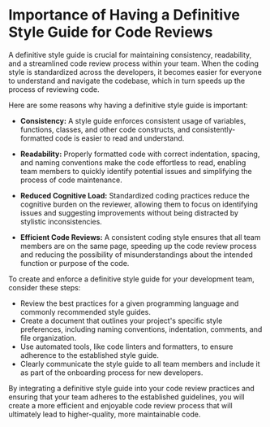 # Importance of Having a Definitive Style Guide for Code Reviews

A definitive style guide is crucial for maintaining consistency, readability, and a streamlined code review process within your team. When the coding style is standardized across the developers, it becomes easier for everyone to understand and navigate the codebase, which in turn speeds up the process of reviewing code.

Here are some reasons why having a definitive style guide is important:

- **Consistency:** A style guide enforces consistent usage of variables, functions, classes, and other code constructs, and consistently-formatted code is easier to read and understand.

- **Readability:** Properly formatted code with correct indentation, spacing, and naming conventions make the code effortless to read, enabling team members to quickly identify potential issues and simplifying the process of code maintenance.

- **Reduced Cognitive Load:** Standardized coding practices reduce the cognitive burden on the reviewer, allowing them to focus on identifying issues and suggesting improvements without being distracted by stylistic inconsistencies.

- **Efficient Code Reviews:** A consistent coding style ensures that all team members are on the same page, speeding up the code review process and reducing the possibility of misunderstandings about the intended function or purpose of the code.

To create and enforce a definitive style guide for your development team, consider these steps:

- Review the best practices for a given programming language and commonly recommended style guides.
- Create a document that outlines your project's specific style preferences, including naming conventions, indentation, comments, and file organization.
- Use automated tools, like code linters and formatters, to ensure adherence to the established style guide.
- Clearly communicate the style guide to all team members and include it as part of the onboarding process for new developers.

By integrating a definitive style guide into your code review practices and ensuring that your team adheres to the established guidelines, you will create a more efficient and enjoyable code review process that will ultimately lead to higher-quality, more maintainable code.